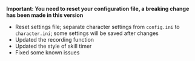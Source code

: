 **Important: You need to reset your configuration file, a breaking change has been made in this version**

- Reset settings file; separate character settings from `config.ini` to `character.ini`; some settings will be saved after changes
- Updated the recording function
- Updated the style of skill timer
- Fixed some known issues